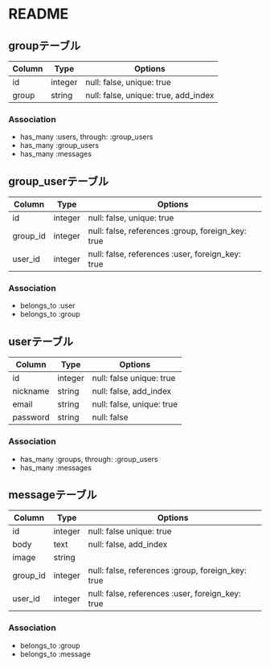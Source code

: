 # README

## groupテーブル
|Column|Type|Options|
|------|----|-------|
|id|integer|null: false, unique: true|
|group|string|null: false, unique: true, add_index|
### Association
- has_many :users, through: :group_users
- has_many :group_users
- has_many :messages

## group_userテーブル
|Column|Type|Options|
|------|----|-------|
|id|integer|null: false, unique: true|
|group_id|integer|null: false, references :group, foreign_key: true|
|user_id|integer|null: false, references :user, foreign_key: true|
### Association
- belongs_to :user
- belongs_to :group

## userテーブル
|Column|Type|Options|
|------|----|-------|
|id|integer|null: false unique: true|
|nickname|string|null: false, add_index|
|email|string|null: false, unique: true|
|password|string|null: false|
### Association
- has_many :groups, through: :group_users
- has_many :messages

## messageテーブル
|Column|Type|Options|
|------|----|-------|
|id|integer|null: false unique: true|
|body|text|null: false, add_index|
|image|string||
|group_id|integer|null: false, references :group, foreign_key: true|
|user_id|integer|null: false, references :user, foreign_key: true|
### Association
- belongs_to :group
- belongs_to :message
